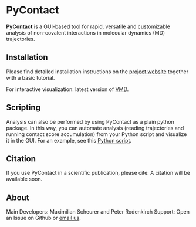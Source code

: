 # PyContact
<!-- [![Build Status](https://travis-ci.com/maxscheurer/pycontact.svg?token=Xyntx2ELmeydq8pgqs8t&branch=master)](https://travis-ci.com/maxscheurer/pycontact) -->
<!--[![DOI](https://www.zenodo.org/badge/56337063.svg)](https://www.zenodo.org/badge/latestdoi/56337063) -->

**PyContact** is a GUI-based tool for rapid, versatile and customizable analysis of non-covalent interactions in molecular dynamics (MD) trajectories.

## Installation
Please find detailed installation instructions on the [project website](https://pycontact.github.io/) together
with a basic tutorial.

For interactive visualization: latest version of [VMD](http://www.ks.uiuc.edu/Development/Download/download.cgi?PackageName=VMD).


## Scripting
Analysis can also be performed by using PyContact as a plain python package. In this way,
you can automate analysis (reading trajectories and running contact score accumulation) from your Python script and visualize it in the GUI. For an example, see this [Python script](examples/automation.py).

## Citation
If you use PyContact in a scientific publication, please cite:
A citation will be available soon.

## About
Main Developers: Maximilian Scheurer and Peter Rodenkirch
Support: Open an Issue on Github or [email us](mailto:mscheurer@ks.uiuc.edu).
